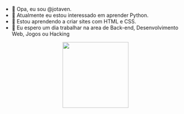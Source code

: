 - 👋 Opa, eu sou @jotaven.
- 👀 Atualmente eu estou interessado em aprender Python.
- 🌱 Estou aprendendo a criar sites com HTML e CSS.
- 💞️ Eu espero um dia trabalhar na area de Back-end, Desenvolvimento Web, Jogos ou Hacking

<div align="center">
  <a href="https://github.com/rafaballerini">
  <img height="180em" src="https://github-readme-stats.vercel.app/api/top-langs/?username=jotaven&layout=compact&langs_count=7&theme=dracula"/>
</div>

<!---
jotaven/jotaven is a ✨ special ✨ repository because its `README.md` (this file) appears on your GitHub profile.
You can click the Preview link to take a look at your changes.
--->
